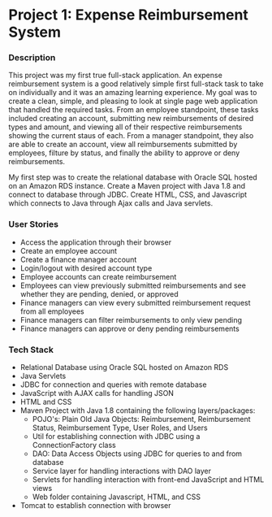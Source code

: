 # Project 1: Expense Reimbursement System #

### Description ###

This project was my first true full-stack application. An expense reimbursement system is a good relatively simple first full-stack task to take on individually and it was an amazing learning experience. My goal was to create a clean, simple, and pleasing to look at single page web application that handled the required tasks. From an employee standpoint, these tasks included creating an account, submitting new reimbursements of desired types and amount, and viewing all of their respective reimbursements showing the current staus of each. From a manager standpoint, they also are able to create an account, view all reimbursements submitted by employees, filture by status, and finally the ability to approve or deny reimbursements. 

My first step was to create the relational database with Oracle SQL hosted on an Amazon RDS instance. Create a Maven project with Java 1.8 and connect to database through JDBC. Create HTML, CSS, and Javascript which connects to Java through Ajax calls and Java servlets.


### User Stories ###

* Access the application through their browser
* Create an employee account 
* Create a finance manager account
* Login/logout with desired account type
* Employee accounts can create reimbursement 
* Employees can view previously submitted reimbursements and see whether they are pending, denied, or approved
* Finance managers can view every submitted reimbursement request from all employees
* Finance managers can filter reimbursements to only view pending 
* Finance managers can approve or deny pending reimbursements 

### Tech Stack ###

* Relational Database using Oracle SQL hosted on Amazon RDS
* Java Servlets
* JDBC for connection and queries with remote database
* JavaScript with AJAX calls for handling JSON 
* HTML and CSS
* Maven Project with Java 1.8 containing the following layers/packages:
  * POJO's: Plain Old Java Objects: Reimbursement, Reimbursement Status, Reimbursement Type, User Roles, and Users
  * Util for establishing connection with JDBC using a ConnectionFactory class
  * DAO: Data Access Objects using JDBC for queries to and from database
  * Service layer for handling interactions with DAO layer
  * Servlets for handling interaction with front-end JavaScript and HTML views
  * Web folder containing Javascript, HTML, and CSS
* Tomcat to establish connection with browser

  
